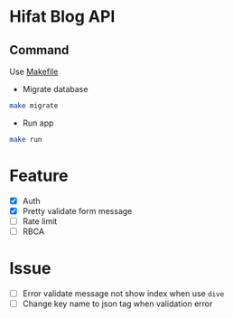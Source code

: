 # Hifat Blog API

## Command
Use [Makefile](https://makefiletutorial.com/)
- Migrate database
```bash
make migrate
```
- Run app
```bash
make run
```

# Feature

- [x] Auth
- [x] Pretty validate form message
- [ ] Rate limit
- [ ] RBCA

# Issue

- [ ] Error validate message not show index when use `dive`
- [ ] Change key name to json tag when validation error